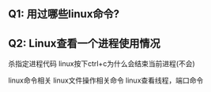 ## Q1: 用过哪些linux命令?

## Q2: Linux查看一个进程使用情况


杀指定进程代码
linux按下ctrl+c为什么会结束当前进程(不会)

linux命令相关
linux文件操作相关命令
linux查看线程，端口命令